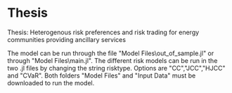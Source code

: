 # Thesis
Thesis: Heterogenous risk preferences and risk trading for energy communities providing ancillary services

The model can be run through the file "Model Files\out_of_sample.jl" or through "Model Files\main.jl". 
The different risk models can be run in the two .jl files by changing the string risktype. Options are "CC","JCC","HJCC" and "CVaR".
Both folders "Model Files" and "Input Data" must be downloaded to run the model.
